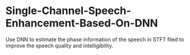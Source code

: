# Single-Channel-Speech-Enhancement-Based-On-DNN
Use DNN to estimate the phase information of the speech in STFT filed to improve the speech quality and intelligibility.
